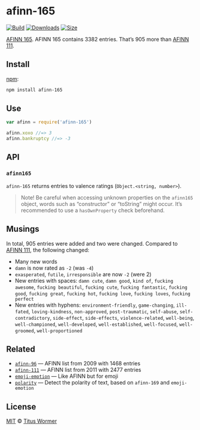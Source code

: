 # afinn-165

[![Build][build-badge]][build]
[![Downloads][downloads-badge]][downloads]
[![Size][size-badge]][size]

[AFINN 165][afinn165].
AFINN 165 contains 3382 entries.
That’s 905 more than [AFINN 111][afinn111].

## Install

[npm][]:

```sh
npm install afinn-165
```

## Use

```js
var afinn = require('afinn-165')

afinn.xoxo //=> 3
afinn.bankruptcy //=> -3
```

## API

### `afinn165`

`afinn-165` returns entries to valence ratings (`Object.<string, number>`).

> Note!
> Be careful when accessing unknown properties on the `afinn165` object, words
> such as “constructor” or “toString” might occur.
> It’s recommended to use a `hasOwnProperty` check beforehand.

## Musings

In total, 905 entries were added and two were changed.
Compared to [AFINN 111][afinn111], the following changed:

*   Many new words
*   `damn` is now rated as `-2` (was `-4`)
*   `exasperated`, `futile`, `irresponsible` are now `-2` (were 2)
*   New entries with spaces: `damn cute`, `damn good`, `kind of`, `fucking
    awesome`, `fucking beautiful`, `fucking cute`, `fucking fantastic`, `fucking
    good`, `fucking great`, `fucking hot`, `fucking love`, `fucking loves`,
    `fucking perfect`
*   New entries with hyphens: `environment-friendly`, `game-changing`,
    `ill-fated`, `loving-kindness`, `non-approved`, `post-traumatic`,
    `self-abuse`, `self-contradictory`, `side-effect`, `side-effects`,
    `violence-related`, `well-being`, `well-championed`, `well-developed`,
    `well-established`, `well-focused`, `well-groomed`, `well-proportioned`

## Related

*   [`afinn-96`](https://github.com/words/afinn-96)
    — AFINN list from 2009 with 1468 entries
*   [`afinn-111`](https://github.com/words/afinn-111)
    — AFINN list from 2011 with 2477 entries
*   [`emoji-emotion`](https://github.com/words/emoji-emotion)
    — Like AFINN but for emoji
*   [`polarity`](https://github.com/words/polarity)
    — Detect the polarity of text, based on `afinn-169` and `emoji-emotion`

## License

[MIT][license] © [Titus Wormer][author]

<!-- Definitions -->

[build-badge]: https://img.shields.io/travis/words/afinn-165.svg

[build]: https://travis-ci.org/words/afinn-165

[downloads-badge]: https://img.shields.io/npm/dm/afinn-165.svg

[downloads]: https://www.npmjs.com/package/afinn-165

[size-badge]: https://img.shields.io/bundlephobia/minzip/afinn-165.svg

[size]: https://bundlephobia.com/result?p=afinn-165

[npm]: https://docs.npmjs.com/cli/install

[license]: license

[author]: https://wooorm.com

[afinn165]: https://stackoverflow.com/questions/32750682/32845659#32845659

[afinn111]: https://github.com/words/afinn-111
